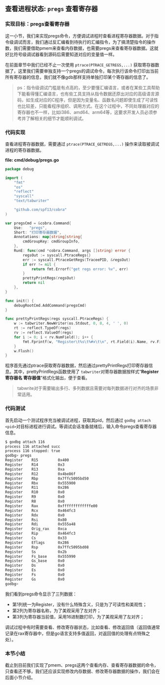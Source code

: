 ## 查看进程状态: `pregs` 查看寄存器

### 实现目标：pregs查看寄存器

这一小节，我们来实现pregs命令，方便调试进程时查看进程寄存器数据。对于指令级调试而言，我们通过反汇编看到待执行的汇编指令，为了搞清楚指令的操作数，我们需要借助pmem来查看内存数据，也需要pregs来查看寄存器数据。这就好比符号级调试器看到源码后需要知道对应的变量值一样。

在前面章节中我们已经不止一次使用 `ptrace(PTRACE_GETREGS,...)` 获取寄存器数据了，这里我们需要单独支持一个pregs的调试命令，每次执行该命令打印出当前所有寄存器的信息，我们就不像gdb那样支持单独打印某个寄存器的信息了。

> ps：指令级调试门槛是有点高的，至少要懂汇编语言，或者在某些工具帮助下能看得懂汇编语言，也有些工具支持从指令数据还原出对应的高级语言源码，如生成对应的C程序，但是因为变量名、函数名问题即使生成了可读性也比较差，只能看程序组织、调用方式。在这个过程中，不同处理器对应的寄存器也不一样，比如i386、amd64、arm64等，这要求开发人员必须参考并了解相关的细节才能顺利调试。

### 代码实现

查看进程寄存器数据，需要通过 `ptrace(PTRACE_GETREGS,...)` 操作来读取被调试进程的寄存器数据。

**file: cmd/debug/pregs.go**

```go
package debug

import (
	"fmt"
	"os"
	"reflect"
	"syscall"
	"text/tabwriter"

	"github.com/spf13/cobra"
)

var pregsCmd = &cobra.Command{
	Use:   "pregs",
	Short: "打印寄存器数据",
	Annotations: map[string]string{
		cmdGroupKey: cmdGroupInfo,
	},
	RunE: func(cmd *cobra.Command, args []string) error {
		regsOut := syscall.PtraceRegs{}
		err := syscall.PtraceGetRegs(TraceePID, &regsOut)
		if err != nil {
			return fmt.Errorf("get regs error: %v", err)
		}
		prettyPrintRegs(regsOut)
		return nil
	},
}

func init() {
	debugRootCmd.AddCommand(pregsCmd)
}

func prettyPrintRegs(regs syscall.PtraceRegs) {
	w := tabwriter.NewWriter(os.Stdout, 0, 8, 4, ' ', 0)
	rt := reflect.TypeOf(regs)
	rv := reflect.ValueOf(regs)
	for i := 0; i < rv.NumField(); i++ {
		fmt.Fprintf(w, "Register\t%s\t%#x\t\n", rt.Field(i).Name, rv.Field(i).Uint())
	}
	w.Flush()
}
```

程序首先通过ptrace获取寄存器数据，然后通过prettyPrintRegs打印寄存器信息。其中，prettyPrintRegs函数使用了 `tabwriter`对寄存器数据按样式“**Register	寄存器名	寄存器值**”格式化输出，便于查看。

> tabwrite对于需要输出多行、多列数据且需要对每列数据进行对齐的场景非常适用。

### 代码测试

首先启动一个测试程序充当被调试进程，获取其pid，然后通过 `godbg attach <pid>`对目标进程进行调试。等调试会话准备就绪后，输入命令pregs查看寄存器信息。

```bash
$ godbg attach 116
process 116 attached succ
process 116 stopped: true
godbg> pregs
Register    R15         0x400             
Register    R14         0x3               
Register    R13         0xa               
Register    R12         0x4be86f          
Register    Rbp         0x7ffc5095bd50    
Register    Rbx         0x555900          
Register    R11         0x286             
Register    R10         0x0               
Register    R9          0x0               
Register    R8          0x0               
Register    Rax         0xfffffffffffffe00  
Register    Rcx         0x464fc3          
Register    Rdx         0x0               
Register    Rsi         0x80              
Register    Rdi         0x555a48          
Register    Orig_rax    0xca              
Register    Rip         0x464fc3          
Register    Cs          0x33              
Register    Eflags      0x286             
Register    Rsp         0x7ffc5095bd08    
Register    Ss          0x2b              
Register    Fs_base     0x555990          
Register    Gs_base     0x0               
Register    Ds          0x0               
Register    Es          0x0               
Register    Fs          0x0               
Register    Gs          0x0               
godbg> 
```

我们看到pregs命令显示了三列数据：

- 第1列统一为Register，没有什么特殊含义，只是为了可读性和美观性；
- 第2列为寄存器名称，为了美观采用了左对齐；
- 第3列为寄存器当前值，采用16进制数打印，为了美观采用了左对齐；

调试过程中有时需要查看、修改寄存器状态，比如查看、修改返回值（返回值通常记录在rax寄存器中，但是go语言支持多值返回，对返回值的处理有点特殊之处）。

### 本节小结

截止到目前我们实现了pmem、pregs这两个查看内存、查看寄存器数据的命令，只查看还不够，我们还应该实现修改内存数据、修改寄存器数据的操作，我们会在后面小节介绍。
